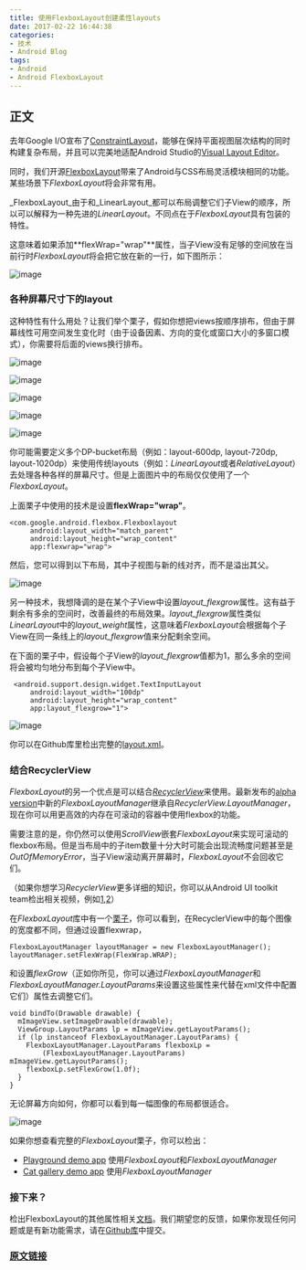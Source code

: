 ```yaml
---
title: 使用FlexboxLayout创建柔性layouts
date: 2017-02-22 16:44:38
categories:
- 技术
- Android Blog
tags: 
- Android
- Android FlexboxLayout
---
```

## 正文
去年Google I/O宣布了[ConstraintLayout](https://developer.android.com/training/constraint-layout/index.html)，能够在保持平面视图层次结构的同时构建复杂布局，并且可以完美地适配Android Studio的[Visual Layout Editor](https://developer.android.com/training/constraint-layout/index.html)。

同时，我们开源[FlexboxLayout](https://github.com/google/flexbox-layout)带来了Android与CSS布局灵活模块相同的功能。某些场景下*FlexboxLayout*将会非常有用。

_FlexboxLayout_由于和_LinearLayout_都可以布局调整它们子View的顺序，所以可以解释为一种先进的*LinearLayout*。不同点在于*FlexboxLayout*具有包装的特性。

这意味着如果添加**flexWrap="wrap"**属性，当子View没有足够的空间放在当前行时*FlexboxLayout*将会把它放在新的一行，如下图所示：

![image](http://ol58plgkm.bkt.clouddn.com/Untitled_document0.png)

### 各种屏幕尺寸下的layout
这种特性有什么用处？让我们举个栗子，假如你想把views按顺序排布，但由于屏幕线性可用空间发生变化时（由于设备因素、方向的变化或窗口大小的多窗口模式），你需要将后面的views换行排布。

![image](http://ol58plgkm.bkt.clouddn.com/Untitled_document1.png "Nexus5X竖屏")

![image](http://ol58plgkm.bkt.clouddn.com/Untitled_document2.png "Nexus5X横屏")

![image](http://ol58plgkm.bkt.clouddn.com/Untitled_document3.png "Pixel C多屏模式下，分割线在左侧")

![image](http://ol58plgkm.bkt.clouddn.com/Untitled_document4.png "Pixel C多屏模式下，分割线在中间")

![image](http://ol58plgkm.bkt.clouddn.com/Untitled_document5.png "Pixel C多屏模式下，分割线在右侧")

你可能需要定义多个DP-bucket布局（例如：layout-600dp, layout-720dp, layout-1020dp）来使用传统layouts（例如：*LinearLayout*或者*RelativeLayout*）去处理各种各样的屏幕尺寸。但是上面图片中的布局仅仅使用了一个*FlexboxLayout*。

上面栗子中使用的技术是设置**flexWrap="wrap"**。

```
<com.google.android.flexbox.Flexboxlayout 
     android:layout_width="match_parent" 
     android:layout_height="wrap_content" 
     app:flexwrap="wrap">
```

然后，您可以得到以下布局，其中子视图与新的线对齐，而不是溢出其父。

![image](http://ol58plgkm.bkt.clouddn.com/Untitled_document6.png)

另一种技术，我想降调的是在某个子View中设置*layout_flexgrow*属性。这有益于剩余有多余的空间时，改善最终的布局效果。*layout_flexgrow*属性类似*LinearLayout*中的*layout_weight*属性，这意味着*FlexboxLayout*会根据每个子View在同一条线上的*layout_flexgrow*值来分配剩余空间。

在下面的栗子中，假设每个子View的*layout_flexgrow*值都为1，那么多余的空间将会被均匀地分布到每个子View中。

```
 <android.support.design.widget.TextInputLayout
     android:layout_width="100dp"
     android:layout_height="wrap_content" 
     app:layout_flexgrow="1">
```

![image](http://ol58plgkm.bkt.clouddn.com/Untitled_document7.png)

你可以在Github库里检出完整的[layout.xml](https://github.com/google/flexbox-layout/blob/master/app/src/main/res/layout/fragment_flex_item_edit.xml)。

### 结合RecyclerView
*FlexboxLayout*的另一个优点是可以结合[*RecyclerView*](https://developer.android.com/reference/android/support/v7/widget/RecyclerView.html)来使用。最新发布的[alpha version](https://github.com/google/flexbox-layout/blob/master/RecyclerView.md)中新的*FlexboxLayoutManager*继承自*RecyclerView.LayoutManager*，现在你可以用更高效的内存在可滚动的容器中使用flexbox的功能。

需要注意的是，你仍然可以使用*ScrollView*嵌套*FlexboxLayout*来实现可滚动的flexbox布局。但是当布局中的子item数量十分大时可能会出现流畅度问题甚至是*OutOfMemoryError*，当子View滚动离开屏幕时，*FlexboxLayout*不会回收它们。

（如果你想学习*RecyclerView*更多详细的知识，你可以从Android UI toolkit team检出相关视频，例如[1](https://www.youtube.com/watch?v=LqBlYJTfLP4),[2](https://www.youtube.com/watch?v=KhLVD6iiZQs)）

在*FlexboxLayout*库中有一个[栗子](https://github.com/google/flexbox-layout/tree/dev_recyclerview/demo-cat-gallery)，你可以看到，在RecyclerView中的每个图像的宽度都不同，但通过设置flexwrap，
```
FlexboxLayoutManager layoutManager = new FlexboxLayoutManager();
layoutManager.setFlexWrap(FlexWrap.WRAP);
```
和设置*flexGrow*（正如你所见，你可以通过*FlexboxLayoutManager*和*FlexboxLayoutManager.LayoutParams*来设置这些属性来代替在xml文件中配置它们）属性去调整它们。
```
void bindTo(Drawable drawable) {
  mImageView.setImageDrawable(drawable);
  ViewGroup.LayoutParams lp = mImageView.getLayoutParams();
  if (lp instanceof FlexboxLayoutManager.LayoutParams) {
    FlexboxLayoutManager.LayoutParams flexboxLp = 
        (FlexboxLayoutManager.LayoutParams) mImageView.getLayoutParams();
    flexboxLp.setFlexGrow(1.0f);
  }
}
```
无论屏幕方向如何，你都可以看到每一幅图像的布局都很适合。

![image](http://ol58plgkm.bkt.clouddn.com/flexboxlayoutmanager_demo_mode.gif)

如果你想查看完整的*FlexboxLayout*栗子，你可以检出：
- [Playground demo app](https://github.com/google/flexbox-layout/tree/dev_recyclerview/demo-playground) 使用*FlexboxLayout*和*FlexboxLayoutManager*
- [Cat gallery demo app](https://github.com/google/flexbox-layout/tree/dev_recyclerview/demo-playground) 使用*FlexboxLayoutManager*

### 接下来？
检出FlexboxLayout的其他属性相关[文档](https://github.com/google/flexbox-layout)。我们期望您的反馈，如果你发现任何问题或是有新功能需求，请在[Github库](https://github.com/google/flexbox-layout/issues)中提交。

### [原文链接](https://android-developers.googleblog.com/2017/02/build-flexible-layouts-with.html)